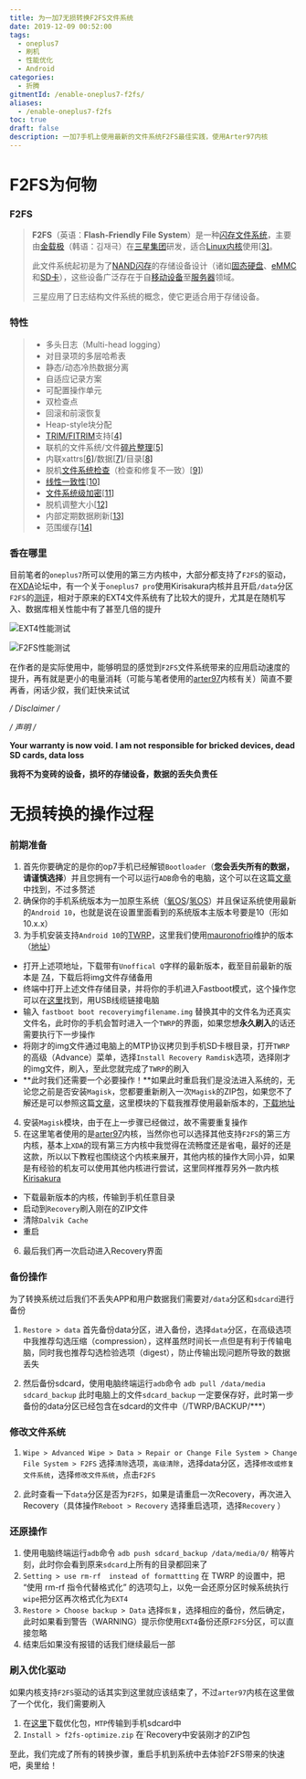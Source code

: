 ```yaml
---
title: 为一加7无损转换F2FS文件系统
date: 2019-12-09 00:52:00
tags:
  - oneplus7
  - 刷机
  - 性能优化
  - Android
categories:
  - 折腾
gitmentId: /enable-oneplus7-f2fs/
aliases: 
  - /enable-oneplus7-f2fs
toc: true
draft: false
description: 一加7手机上使用最新的文件系统F2FS最佳实践，使用Arter97内核
---
```


# F2FS为何物

### F2FS

> **F2FS**（英语：**Flash-Friendly File System**）是一种[闪存文件系统](https://zh.wikipedia.org/wiki/快閃記憶體檔案系統)，主要由[金载极](https://zh.wikipedia.org/w/index.php?title=金載極&action=edit&redlink=1)（韩语：김재극）在[三星集团](https://zh.wikipedia.org/wiki/三星集团)研发，适合[Linux内核](https://zh.wikipedia.org/wiki/Linux内核)使用[[3\]](https://zh.wikipedia.org/wiki/F2FS#cite_note-3)。
>
> 此文件系统起初是为了[NAND闪存](https://zh.wikipedia.org/wiki/闪存)的存储设备设计（诸如[固态硬盘](https://zh.wikipedia.org/wiki/固态硬盘)、[eMMC](https://zh.wikipedia.org/wiki/多媒體記憶卡)和[SD卡](https://zh.wikipedia.org/wiki/SD卡)），这些设备广泛存在于自[移动设备](https://zh.wikipedia.org/wiki/移动设备)至[服务器](https://zh.wikipedia.org/wiki/服务器)领域。
>
> 三星应用了日志结构文件系统的概念，使它更适合用于存储设备。

### 特性

> - 多头日志（Multi-head logging）
> - 对目录项的多层哈希表
> - 静态/动态冷热数据分离
> - 自适应记录方案
> - 可配置操作单元
> - 双检查点
> - 回滚和前滚恢复
> - Heap-style块分配
> - [TRIM/FITRIM](https://zh.wikipedia.org/wiki/Trim命令)支持[[4\]](https://zh.wikipedia.org/wiki/F2FS#cite_note-4)
> - 联机的文件系统/文件[碎片整理](https://zh.wikipedia.org/w/index.php?title=碎片整理&action=edit&redlink=1)[[5\]](https://zh.wikipedia.org/wiki/F2FS#cite_note-5)
> - 内联xattrs[[6\]](https://zh.wikipedia.org/wiki/F2FS#cite_note-6)/数据[[7\]](https://zh.wikipedia.org/wiki/F2FS#cite_note-7)/目录[[8\]](https://zh.wikipedia.org/wiki/F2FS#cite_note-8)
> - 脱机[文件系统检查](https://zh.wikipedia.org/w/index.php?title=Filesystem_check&action=edit&redlink=1)（检查和修复不一致）[[9\]](https://zh.wikipedia.org/wiki/F2FS#cite_note-9))
> - [线性一致性](https://zh.wikipedia.org/wiki/线性一致性)[[10\]](https://zh.wikipedia.org/wiki/F2FS#cite_note-10)
> - [文件系统级加密](https://zh.wikipedia.org/w/index.php?title=文件系统级加密&action=edit&redlink=1)[[11\]](https://zh.wikipedia.org/wiki/F2FS#cite_note-11)
> - 脱机调整大小[[12\]](https://zh.wikipedia.org/wiki/F2FS#cite_note-12)
> - 内部定期数据刷新[[13\]](https://zh.wikipedia.org/wiki/F2FS#cite_note-13)
> - 范围缓存[[14\]](https://zh.wikipedia.org/wiki/F2FS#cite_note-14)

### 香在哪里

目前笔者的`oneplus7`所可以使用的第三方内核中，大部分都支持了`F2FS`的驱动，在[XDA](https://forum.xda-developers.com/oneplus-7-pro/development)论坛中，有一个关于`oneplus7 pro`使用Kirisakura内核并且开启`/data`分区`F2FS`的[测评](https://forum.xda-developers.com/showpost.php?p=79603954&postcount=4)，相对于原来的EXT4文件系统有了比较大的提升，尤其是在随机写入、数据库相关性能中有了甚至几倍的提升

![EXT4性能测试](https://cdn.jsdelivr.net/npm/hackerchai@0.3.0/blog/images/2019/12/compare-ext4-performance.webp)

![F2FS性能测试](https://cdn.jsdelivr.net/npm/hackerchai@0.3.0/blog/images/2019/12/compare-f2fs-performance.webp)

在作者的是实际使用中，能够明显的感觉到`F2FS`文件系统带来的应用启动速度的提升，再有就是更小的电量消耗（可能与笔者使用的[arter97](https://forum.xda-developers.com/showpost.php?p=79603954&postcount=4)内核有关）简直不要再香，闲话少叙，我们赶快来试试

**/* Disclaimer */**

**/* 声明 */**

**Your warranty is now void.**
**I am not responsible for bricked devices, dead SD cards, data loss**

**我将不为变砖的设备，损坏的存储设备，数据的丢失负责任**


# 无损转换的操作过程

### 前期准备

1.  首先你要确定的是你的op7手机已经解锁`Bootloader`（**您会丢失所有的数据，请谨慎选择**）并且您拥有一个可以运行`ADB`命令的电脑，这个可以在这篇[文章](https://www.oneplusbbs.com/thread-4796616-1.html)中找到，不过多赘述
2.  确保你的手机系统版本为一加原生系统（[氧OS](https://www.oneplus.com/cn/oxygenos)/[氢OS](https://www.h2os.com/)）并且保证系统使用最新的`Android 10`，也就是说在设置里面看到的系统版本主版本号要是10（形如10.x.x）
3.  为手机安装支持`Android 10`的[TWRP](https://twrp.me/)，这里我们使用[mauronofrio](https://forum.xda-developers.com/member.php?u=4712355)维护的版本（[地址](https://forum.xda-developers.com/oneplus-7/oneplus-7--7-pro-cross-device-development/recovery-unofficial-twrp-recovery-t3932943)）
   - 打开上述项地址，下载带有`Unoffical Q`字样的最新版本，截至目前最新的版本是 [74](https://www.androidfilehost.com/?fid=4349826312261638736)，下载后将img文件存储备用
   - 终端中打开上述文件存储目录，并将你的手机进入Fastboot模式，这个操作您可以在[这里](https://www.oneplusbbs.com/thread-4796616-1.html)找到，用USB线缆链接电脑
   - 输入 `fastboot boot recoveryimgfilename.img` 替换其中的文件名为还真实文件名，此时你的手机会暂时进入一个`TWRP`的界面，如果您想**永久刷入**的话还需要执行下一步操作
   - 将刚才的img文件通过电脑上的MTP协议拷贝到手机SD卡根目录，打开`TWRP`的高级（Advance）菜单，选择`Install Recovery Ramdisk`选项，选择刚才的img文件，刷入，至此您就完成了`TWRP`的刷入
   - **此时我们还需要一个必要操作！**如果此时重启我们是没法进入系统的，无论您之前是否安装`Magisk`，您都要重新刷入一次`Magisk`的ZIP包，如果您不了解还是可以参照这篇[文章](https://www.oneplusbbs.com/thread-4796616-1.html)，这里模块的下载我推荐使用最新版本的，[下载地址](https://forum.xda-developers.com/apps/magisk/official-magisk-v7-universal-systemless-t3473445)
4.  安装`Magisk`模块，由于在上一步骤已经做过，故不需要重复操作
5.  在这里笔者使用的是[arter97](https://forum.xda-developers.com/oneplus-7/oneplus-7-7-pro-7t-7t-pro-cross-device-kernel-development/arter97-kernel-oneplus-7-t3952578)内核，当然你也可以选择其他支持`F2FS`的第三方内核，基本上`XDA`的现有第三方内核中我觉得在流畅度还是省电，最好的还是这款，所以以下教程也围绕这个内核来展开，其他内核的操作大同小异，如果是有经验的机友可以使用其他内核进行尝试，这里同样推荐另外一款内核[Kirisakura](https://forum.xda-developers.com/oneplus-7-pro/development/kernel-kirisakura-1-0-0-op7-pro-aka-t3933916)
   - 下载最新版本的内核，传输到手机任意目录
   - 启动到`Recovery`刷入刚在的ZIP文件
   - 清除`Dalvik Cache`
   - 重启

6.  最后我们再一次启动进入Recovery界面

### 备份操作
为了转换系统过后我们不丢失APP和用户数据我们需要对`/data`分区和`sdcard`进行备份

1. `Restore > data` 首先备份data分区，进入备份，选择`data`分区，在高级选项中我推荐勾选压缩（compression），这样虽然时间长一点但是有利于传输电脑，同时我也推荐勾选检验选项（digest），防止传输出现问题所导致的数据丢失

2. 然后备份sdcard，使用电脑终端运行`adb`命令 `adb pull /data/media sdcard_backup` 此时电脑上的文件`sdcard_backup` 一定要保存好，此时第一步备份的data分区已经包含在sdcard的文件中（/TWRP/BACKUP/***）

### 修改文件系统
1. `Wipe > Advanced Wipe > Data > Repair or Change File System > Change File System > F2FS` 选择`清除`选项，`高级清除`，选择data分区，选择`修改或修复文件系统`，选择`修改文件系统`，点击`F2FS`

2. 此时查看一下`data`分区是否为`F2FS`，如果是请重启一次Recovery，再次进入Recovery（具体操作`Reboot > Recovery` 选择重启选项，选择`Recovery` ）

### 还原操作
1. 使用电脑终端运行`adb`命令 `adb push sdcard_backup /data/media/0/` 稍等片刻，此时你会看到原来`sdcard`上所有的目录都回来了
2. `Setting > use rm-rf  instead of formattting` 在 TWRP 的设置中，把 “使用 rm-rf 指令代替格式化” 的选项勾上，以免一会还原分区时候系统执行`wipe`把分区再次格式化为`EXT4`
3. `Restore > Choose backup > Data` 选择`恢复`，选择相应的备份，然后确定，此时如果看到警告（WARNING）提示你使用`EXT4`备份还原`F2FS`分区，可以直接忽略
4. 结束后如果没有报错的话我们继续最后一部

### 刷入优化驱动
如果内核支持`F2FS`驱动的话其实到这里就应该结束了，不过`arter97`内核在这里做了一个优化，我们需要刷入

1. 在[这里](http://arter97.com/browse/f2fs/optimize/)下载优化包，`MTP`传输到手机sdcard中
2. `Install > f2fs-optimize.zip` 在`Recovery中安装刚才的ZIP包

至此，我们完成了所有的转换步骤，重启手机到系统中去体验F2FS带来的快速吧，奥里给！

